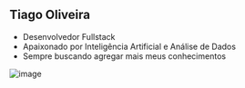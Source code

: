 ## Tiago Oliveira 

- Desenvolvedor Fullstack
- Apaixonado por Inteligência Artificial e Análise de Dados
- Sempre buscando agregar mais meus conhecimentos

![image](https://github.com/user-attachments/assets/7fca1209-ea5d-4c15-ae0c-df0b222173cc)








